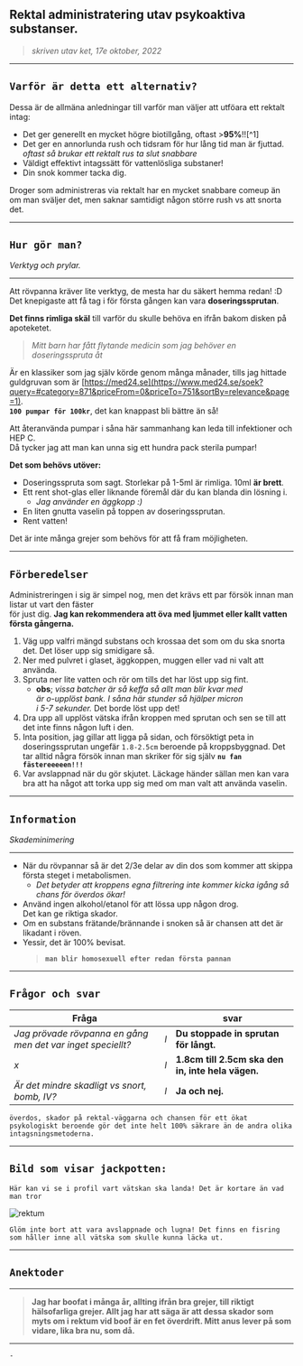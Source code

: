 
## **Rektal administratering utav psykoaktiva substanser.**   
   
> *skriven utav ket, 17e oktober, 2022*  

******

##  __**`Varför är detta ett alternativ?`**__

Dessa är de allmäna anledningar till varför man väljer att utföara ett rektalt intag:
* Det ger generellt en mycket högre biotillgång, oftast >**95%**!![^1]
* Det ger en annorlunda rush och tidsram för hur lång tid man är fjuttad.  
   *oftast så brukar ett rektalt rus ta slut snabbare*
* Väldigt effektivt intagssätt för vattenlösliga substaner!
* Din snok kommer tacka dig.

Droger som administreras via rektalt har en mycket snabbare comeup än om man sväljer det, men saknar samtidigt någon större rush vs att snorta det.

*****

##  __**`Hur gör man?`**__

*Verktyg och prylar.*

******

  Att rövpanna kräver lite verktyg, de mesta har du säkert hemma redan! :D  
  Det knepigaste att få tag i för första gången kan vara **doseringssprutan**.  

**Det finns rimliga skäl** till varför du skulle behöva en ifrån bakom disken på apoteketet.  
  > *Mitt barn har fått flytande medicin som jag behöver en doseringsspruta åt*  
    
Är en klassiker som jag själv körde genom många månader, tills jag hittade guldgruvan som är [https://med24.se](https://www.med24.se/soek?query=#category=871&priceFrom=0&priceTo=751&sortBy=relevance&page=1).  
**`100 pumpar för 100kr`**, det kan knappast bli bättre än så!

Att återanvända pumpar i såna här sammanhang kan leda till infektioner och HEP C.  
  Då tycker jag att man kan unna sig ett hundra pack sterila pumpar!

**Det som behövs utöver:**
* Doseringsspruta som sagt. Storlekar på 1-5ml är rimliga. 10ml **är brett**.
* Ett rent shot-glas eller liknande föremål där du kan blanda din lösning i.  
   - *Jag använder en äggkopp :)*
* En liten gnutta vaselin på toppen av doseringssprutan.
* Rent vatten!

Det är inte många grejer som behövs för att få fram möjligheten.

* * *

## **`Förberedelser`**

Administreringen i sig är simpel nog, men det krävs ett par försök innan man listar ut vart den fäster  
  för just dig. **Jag kan rekommendera att öva med ljummet eller kallt vatten första gångerna.**

1. Väg upp valfri mängd substans och krossaa det som om du ska snorta det. Det löser upp sig smidigare så.
2. Ner med pulvret i glaset, äggkoppen, muggen eller vad ni valt att använda.
3. Spruta ner lite vatten och rör om tills det har löst upp sig fint.  
   * **obs**; *vissa batcher är så keffa så allt man blir kvar med*  
      *är o-upplöst bank. I såna här stunder så hjälper micron*  
         *i 5-7 sekunder.* Det borde löst upp det!
4. Dra upp all upplöst vätska ifrån kroppen med sprutan och sen se till att det inte finns någon luft i den. 
5. Inta position, jag gillar att ligga på sidan, och försöktigt peta in doseringssprutan ungefär `1.8-2.5cm` beroende på kroppsbyggnad.
Det tar alltid några försök innan man skriker för sig själv **`nu fan fästereeeeen!!!`**
6. Var avslappnad när du gör skjutet. Läckage händer sällan men kan vara bra att ha något att torka upp sig med om man valt att använda vaselin.

*******

## **`Information`**  
   
*Skademinimering*
********
* När du rövpannar så är det 2/3e delar av din dos som kommer att skippa första steget i metabolismen.  
    * *Det betyder att kroppens egna filtrering inte kommer kicka igång så chans för överdos ökar!*
* Använd ingen alkohol/etanol för att lössa upp någon drog.  
   Det kan ge riktiga skador.
* Om en substans frätande/brännande i snoken så är chansen att det är likadant i röven.  
* Yessir, det är 100% bevisat.  
   >**`man blir homosexuell efter redan första pannan`**
  
*******  

## **`Frågor och svar`**

Fråga |  |  svar
--- | --- | ---
*Jag prövade rövpanna en gång men det var inget speciellt?* | *l* | **Du stoppade in sprutan för långt.**  
 *x*  | *l* | **1.8cm till 2.5cm ska den in, inte hela vägen.**
*Är det mindre skadligt vs snort, bomb, IV?* | *l* | **Ja och nej.** 
    överdos, skador på rektal-väggarna och chansen för ett ökat psykologiskt beroende gör det inte helt 100% säkrare än de andra olika intagsningsmetoderna.


*****

## **`Bild som visar jackpotten:`**

    Här kan vi se i profil vart vätskan ska landa! Det är kortare än vad man tror

![rektum](https://media.discordapp.net/attachments/706215292539502612/1031400697201168394/rectum.png)

    Glöm inte bort att vara avslappnade och lugna! Det finns en fisring som håller inne all vätska som skulle kunna läcka ut.

******

## **`Anektoder`**

******

> **Jag har boofat i många år, allting ifrån bra grejer, till riktigt hälsofarliga grejer. Allt jag har att säga är att dessa skador som myts om i rektum vid boof är en fet överdrift. Mitt anus lever på som vidare, lika bra nu, som då.** 

*****
     
    -                                                                                  
